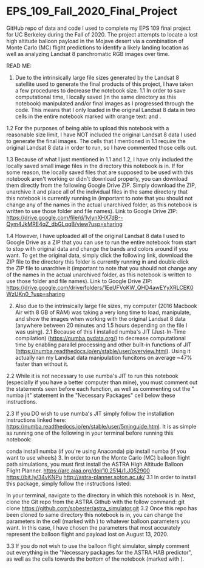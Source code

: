 # EPS_109_Fall_2020_Final_Project
GitHub repo of data and code I used to complete my EPS 109 final project for UC Berkeley during the Fall of 2020. The project attempts to locate a lost high altitude balloon payload in the Mojave desert via a combination of Monte Carlo (MC) flight predictions to identify a likely landing location as well as analyzing Landsat 8 panchromatic RGB images over time.


READ ME:
1. Due to the intrinsically large file sizes generated by the Landsat 8 satellite used to generate the final products of this project, I have taken a few procedures to decrease the notebook size.
1.1 In order to save computational time, I locally saved (in the same directory as this notebook) manipulated and/or final images as I progressed through the code. This means that I only loaded in the original Landsat 8 data in two cells in the entire notebook marked with orange text: and .

1.2 For the purposes of being able to upload this notebook with a reasonable size limit, I have NOT included the original Landsat 8 data I used to generate the final images. The cells that I mentioned in 1.1 require the original Landsat 8 data in order to run, so I have commented those cells out.

1.3 Because of what I just mentioned in 1.1 and 1.2, I have only included the locally saved small image files in the directory this notebook is in. If for some reason, the locally saved files that are supposed to be used with this notebook aren't working or didn't download properly, you can download them directly from the following Google Drive ZIP. Simply download the ZIP, unarchive it and place all of the individual files in the same directory that this notebook is currently running in (important to note that you should not change any of the names in the actual unarchived folder, as this notebook is written to use those folder and file names). Link to Google Drive ZIP: https://drive.google.com/file/d/1vlynXHX7dB--Qym4JkMRE4qZ_dbGLqqB/view?usp=sharing

1.4 However, I have uploaded all of the original Landsat 8 data I used to Google Drive as a ZIP that you can use to run the entire notebook from start to stop with original data and change the bands and colors around if you want. To get the original data, simply click the following link, download the ZIP file to the directory this folder is currently running in and double click the ZIP file to unarchive it (important to note that you should not change any of the names in the actual unarchived folder, as this notebook is written to use those folder and file names). Link to Google Drive ZIP: https://drive.google.com/drive/folders/1EeUFVoKW_QHD4awEYyXRLCEK0WzUKn0_?usp=sharing

2. Also due to the intrinsically large file sizes, my computer (2016 Macbook Air with 8 GB of RAM) was taking a very long time to load, manipulate, and show the images when working with the original Landsat 8 data (anywhere between 20 minutes and 1.5 hours depending on the file I was using).
2.1 Because of this I installed numba's JIT (Just-In-Time compilation) (https://numba.pydata.org/) to decrease computational time by enabling parallel processing and other built-in functions of JIT (https://numba.readthedocs.io/en/stable/user/overview.html). Using it actually ran my Landsat data manipulation funcitons on average ~47% faster than without it.

2.2 While it is not necessary to use numba's JIT to run this notebook (especially if you have a better computer than mine), you must comment out the statements seen before each function, as well as commenting out the " numba jit" statement in the "Necessary Packages" cell below these instructions.

2.3 If you DO wish to use numba's JIT simply follow the installation instructions linked here: https://numba.readthedocs.io/en/stable/user/5minguide.html.
It is as simple as running one of the following in your terminal before running this notebook:

conda install numba (if you're using Anaconda)
pip install numba (if you want to use wheels)
3. In order to run the Monte Carlo (MC) balloon flight path simulations, you must first install the ASTRA High Altitude Balloon Flight Planner.
https://arc.aiaa.org/doi/10.2514/1.J052900
https://bit.ly/34vKNPu
http://astra-planner.soton.ac.uk/
3.1 In order to install this package, simply follow the instructions listed:

In your terminal, navigate to the directory in which this notebook is in.
Next, clone the Git repo from the ASTRA Github with the follow command:
git clone https://github.com/sobester/astra_simulator.git
3.2 Once this repo has been cloned to same directory this notebook is in, you can change the parameters in the cell (marked with ) to whatever balloon parameters you want. In this case, I have chosen the parameters that most accurately represent the balloon flight and payload lost on August 13, 2020.

3.3 If you do not wish to use the balloon flight simulator, simply comment out everything in the "Necessary packages for the ASTRA HAB predictor", as well as the cells towards the bottom of the notebook (marked with ).
